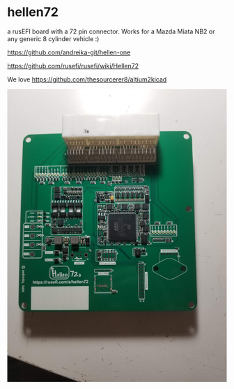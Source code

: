 # hellen72

a rusEFI board with a 72 pin connector. Works for a Mazda Miata NB2 or any generic 8 cylinder vehicle :)

https://github.com/andreika-git/hellen-one

https://github.com/rusefi/rusefi/wiki/Hellen72

We love https://github.com/thesourcerer8/altium2kicad

![x](hellen72a.jpg)
